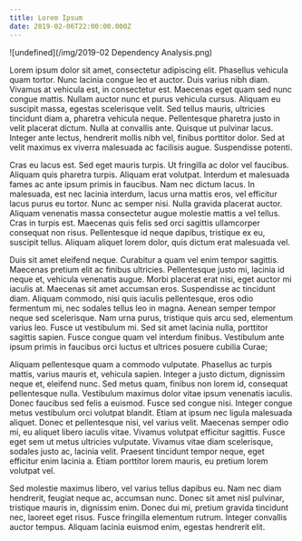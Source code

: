 ```yaml
---
title: Lorem Ipsum
date: 2019-02-06T22:00:00.000Z
---
```

![undefined](/img/2019-02 Dependency Analysis.png)

Lorem ipsum dolor sit amet, consectetur adipiscing elit. Phasellus vehicula quam tortor. Nunc lacinia congue leo et auctor. Duis varius nibh diam. Vivamus at vehicula est, in consectetur est. Maecenas eget quam sed nunc congue mattis. Nullam auctor nunc et purus vehicula cursus. Aliquam eu suscipit massa, egestas scelerisque velit. Sed tellus mauris, ultricies tincidunt diam a, pharetra vehicula neque. Pellentesque pharetra justo in velit placerat dictum. Nulla at convallis ante. Quisque ut pulvinar lacus. Integer ante lectus, hendrerit mollis nibh vel, finibus porttitor dolor. Sed at velit maximus ex viverra malesuada ac facilisis augue. Suspendisse potenti.

Cras eu lacus est. Sed eget mauris turpis. Ut fringilla ac dolor vel faucibus. Aliquam quis pharetra turpis. Aliquam erat volutpat. Interdum et malesuada fames ac ante ipsum primis in faucibus. Nam nec dictum lacus. In malesuada, est nec lacinia interdum, lacus urna mattis eros, vel efficitur lacus purus eu tortor. Nunc ac semper nisi. Nulla gravida placerat auctor. Aliquam venenatis massa consectetur augue molestie mattis a vel tellus. Cras in turpis est. Maecenas quis felis sed orci sagittis ullamcorper consequat non risus. Pellentesque id neque dapibus, tristique ex eu, suscipit tellus. Aliquam aliquet lorem dolor, quis dictum erat malesuada vel.

Duis sit amet eleifend neque. Curabitur a quam vel enim tempor sagittis. Maecenas pretium elit ac finibus ultricies. Pellentesque justo mi, lacinia id neque et, vehicula venenatis augue. Morbi placerat erat nisi, eget auctor mi iaculis at. Maecenas sit amet accumsan eros. Suspendisse ac tincidunt diam. Aliquam commodo, nisi quis iaculis pellentesque, eros odio fermentum mi, nec sodales tellus leo in magna. Aenean semper tempor neque sed scelerisque. Nam urna purus, tristique quis arcu sed, elementum varius leo. Fusce ut vestibulum mi. Sed sit amet lacinia nulla, porttitor sagittis sapien. Fusce congue quam vel interdum finibus. Vestibulum ante ipsum primis in faucibus orci luctus et ultrices posuere cubilia Curae;

Aliquam pellentesque quam a commodo vulputate. Phasellus ac turpis mattis, varius mauris et, vehicula sapien. Integer a justo dictum, dignissim neque et, eleifend nunc. Sed metus quam, finibus non lorem id, consequat pellentesque nulla. Vestibulum maximus dolor vitae ipsum venenatis iaculis. Donec faucibus sed felis a euismod. Fusce sed congue nisi. Integer congue metus vestibulum orci volutpat blandit. Etiam at ipsum nec ligula malesuada aliquet. Donec et pellentesque nisi, vel varius velit. Maecenas semper odio mi, eu aliquet libero iaculis vitae. Vivamus volutpat efficitur sagittis. Fusce eget sem ut metus ultricies vulputate. Vivamus vitae diam scelerisque, sodales justo ac, lacinia velit. Praesent tincidunt tempor neque, eget efficitur enim lacinia a. Etiam porttitor lorem mauris, eu pretium lorem volutpat vel.

Sed molestie maximus libero, vel varius tellus dapibus eu. Nam nec diam hendrerit, feugiat neque ac, accumsan nunc. Donec sit amet nisl pulvinar, tristique mauris in, dignissim enim. Donec dui mi, pretium gravida tincidunt nec, laoreet eget risus. Fusce fringilla elementum rutrum. Integer convallis auctor tempus. Aliquam lacinia euismod enim, egestas hendrerit elit.
